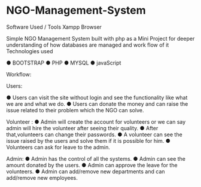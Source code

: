 # NGO-Management-System

Software Used / Tools
 Xampp 
 Browser
 
Simple NGO Management System built with php as a Mini Project for deeper understanding of how databases are managed and work flow of it Technologies used

● BOOTSTRAP
● PHP
● MYSQL
● javaScript

Workflow:

Users:

● Users can visit the site without login and see the functionality like what we are and what we do.
● Users can donate the money and can raise the issue related to their problem which the NGO can solve.

Volunteer :
● Admin will create the account for volunteers or we can say admin will hire the volunteer after seeing their quality.
● After that,volunteers can change their passwords.
● A volunteer can see the issue raised by the users and solve them if it is possible for him.
● Volunteers can ask for leave to the admin.

Admin:
● Admin has the control of all the systems.
● Admin can see the amount donated by the users.
● Admin can approve the leave for the volunteers.
● Admin can add/remove new departments and can add/remove new employees.
